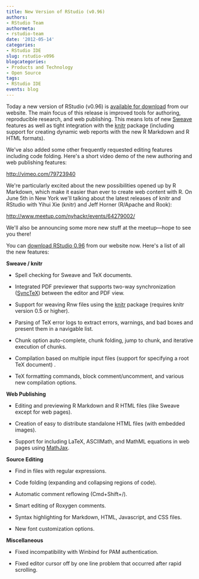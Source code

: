 ```yaml
---
title: New Version of RStudio (v0.96)
authors: 
- RStudio Team
authormeta: 
- rstudio-team
date: '2012-05-14'
categories:
- RStudio IDE
slug: rstudio-v096
blogcategories:
- Products and Technology
- Open Source
tags:
- RStudio IDE
events: blog
---
```



Today a new version of RStudio (v0.96) is [available for download](http://www.rstudio.org/download/) from our website. The main focus of this release is improved tools for authoring, reproducible research, and web publishing. This means lots of new [Sweave](http://www.statistik.lmu.de/~leisch/Sweave/) features as well as tight integration with the [knitr](http://yihui.name/knitr/) package (including support for creating dynamic web reports with the new R Markdown and R HTML formats).

We've also added some other frequently requested editing features including code folding. Here's a short video demo of the new authoring and web publishing features:

http://vimeo.com/79723940

We're particularly excited about the new possibilities opened up by R Markdown, which make it easier than ever to create web content with R. On June 5th in New York we'll talking about the latest releases of knitr and RStudio with Yihui Xie (knitr) and Jeff Horner (R/Apache and Rook):

<http://www.meetup.com/nyhackr/events/64279002/>

We'll also be announcing some more new stuff at the meetup—hope to see you there!

You can [download RStudio 0.96](http://www.rstudio.org/download/) from our website now. Here's a list of all the new features:

**Sweave / knitr**

  * Spell checking for Sweave and TeX documents.

  * Integrated PDF previewer that supports two-way synchronization ([SyncTeX](http://mactex-wiki.tug.org/wiki/index.php/SyncTeX)) between the editor and PDF view.

  * Support for weaving Rnw files using the [knitr](http://yihui.name/knitr/) package (requires knitr version 0.5 or higher).

  * Parsing of TeX error logs to extract errors, warnings, and bad boxes and present them in a navigable list.

  * Chunk option auto-complete, chunk folding, jump to chunk, and iterative execution of chunks.

  * Compilation based on multiple input files (support for specifying a root TeX document) .

  * TeX formatting commands, block comment/uncomment, and various new compilation options.

**Web Publishing**

  * Editing and previewing R Markdown and R HTML files (like Sweave except for web pages).

  * Creation of easy to distribute standalone HTML files (with embedded images).

  * Support for including LaTeX, ASCIIMath, and MathML equations in web pages using [MathJax](http://www.mathjax.org/).

**Source Editing**

  * Find in files with regular expressions.

  * Code folding (expanding and collapsing regions of code).

  * Automatic comment reflowing (Cmd+Shift+/).

  * Smart editing of Roxygen comments.

  * Syntax highlighting for Markdown, HTML, Javascript, and CSS files.

  * New font customization options.

**Miscellaneous**

  * Fixed incompatibility with Winbind for PAM authentication.

  * Fixed editor cursor off by one line problem that occurred after rapid scrolling.

